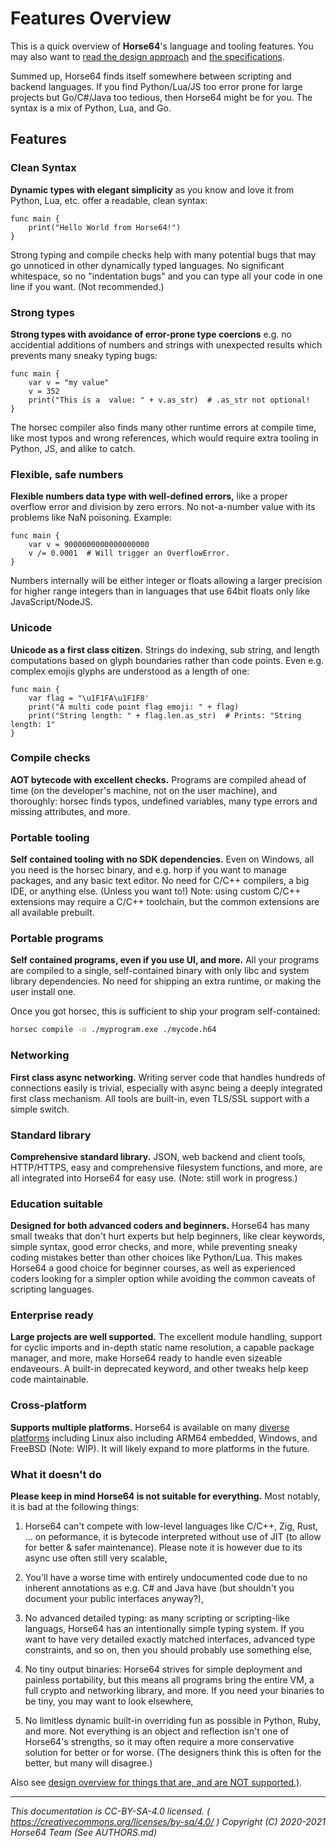 
# Features Overview

This is a quick overview of **Horse64**'s language and tooling
features. You may also want to [read the design approach](
./Design.md) and [the specifications](./Specification/Horse64.md).

Summed up, Horse64 finds itself somewhere between scripting and
backend languages. If you find Python/Lua/JS too error prone for
large projects but Go/C#/Java too tedious, then Horse64 might
be for you. The syntax is a mix of Python, Lua, and Go.


## Features

### Clean Syntax

**Dynamic types with elegant simplicity** as you know and love it
from Python, Lua, etc. offer a readable, clean syntax:
```horse64
func main {
    print("Hello World from Horse64!")
}
```
Strong typing and compile checks help with many potential bugs that
may go unnoticed in other dynamically typed languages.
No significant whitespace, so no "indentation bugs" and you
can type all your code in one line if you want. (Not recommended.)

### Strong types

**Strong types with avoidance of error-prone type coercions** e.g.
no accidential additions of numbers and strings with unexpected
results which prevents many sneaky typing bugs:
```horse64
func main {
    var v = "my value"
    v = 352
    print("This is a  value: " + v.as_str)  # .as_str not optional!
}
```
The horsec compiler also finds many other runtime errors at
compile time, like most typos and wrong references, which
would require extra tooling in Python, JS, and alike to catch.

### Flexible, safe numbers

**Flexible numbers data type with well-defined errors,** like a proper
overflow error and division by zero errors. No not-a-number value with
its problems like NaN poisoning. Example:
```horse64
func main {
    var v = 9000000000000000000
    v /= 0.0001  # Will trigger an OverflowError.
}
```
Numbers internally will be either integer or floats allowing a
larger precision for higher range integers than in languages that use
64bit floats only like JavaScript/NodeJS.

### Unicode

**Unicode as a first class citizen.** Strings do indexing,
sub string, and length computations based on glyph boundaries
rather than code points. Even e.g. complex emojis glyphs
are understood as a length of one:
```
func main {
    var flag = "\u1F1FA\u1F1F8'
    print("A multi code point flag emoji: " + flag)
    print("String length: " + flag.len.as_str)  # Prints: "String length: 1"
}
```

### Compile checks

**AOT bytecode with excellent checks.** Programs are compiled
ahead of time (on the developer's machine, not on the user machine),
and thoroughly: horsec finds typos, undefined
variables, many type errors and missing attributes, and more.

### Portable tooling

**Self contained tooling with no SDK dependencies.** Even on Windows,
all you need is the horsec binary, and e.g. horp if you want to
manage packages, and any basic text editor.
No need for C/C++ compilers, a big IDE, or anything else. (Unless
you want to!) Note: using custom C/C++ extensions may require a
C/C++ toolchain, but the common extensions are all available prebuilt.

### Portable programs

**Self contained programs, even if you use UI, and more.** All
your programs are compiled to a single, self-contained binary with
only libc and system library dependencies.
No need for shipping an extra runtime, or making the user install one.
  
Once you got horsec, this is sufficient to ship your program self-contained:
```bash
horsec compile -o ./myprogram.exe ./mycode.h64
```

### Networking

**First class async networking.** Writing server code that
handles hundreds of connections easily is trivial, especially
with async being a deeply integrated first class mechanism. All
tools are built-in, even TLS/SSL support with a simple switch.

### Standard library

**Comprehensive standard library.** JSON, web backend and client
tools, HTTP/HTTPS, easy and comprehensive filesystem functions,
and more, are all integrated into Horse64 for easy use. (Note:
still work in progress.)

### Education suitable

**Designed for both advanced coders and beginners.** Horse64 has many
small tweaks that don't hurt experts but help beginners, like
clear keywords, simple syntax, good error checks, and more, while
preventing sneaky coding mistakes better than other choices like
Python/Lua. This makes Horse64 a good choice for beginner courses,
as well as experienced coders looking for a simpler option while
avoiding the common caveats of scripting languages.

### Enterprise ready

**Large projects are well supported.** The excellent module
handling, support for cyclic imports and in-depth static
name resolution, a capable package manager, and more, make
Horse64 ready to handle even sizeable endaveours. A built-in
deprecated keyword, and other tweaks help keep code maintainable.

### Cross-platform

**Supports multiple platforms.** Horse64 is available on many
[diverse platforms](./Platform%20Support.md) including Linux also
including ARM64 embedded, Windows, and FreeBSD (Note: WIP).
It will likely expand to more platforms in the future.

### What it doesn't do

**Please keep in mind Horse64 is not suitable for everything.**
Most notably, it is bad at the following things:

1. Horse64 can't compete with low-level languages like C/C++, Zig,
   Rust, ... on peformance, it is bytecode interpreted without use of
   JIT (to allow for better & safer maintenance). Please note it is
   however due to its async use often still very scalable,

2. You'll have a worse time with entirely undocumented code due to
   no inherent annotations as e.g. C# and Java have (but shouldn't
   you document your public interfaces anyway?),

3. No advanced detailed typing: as many scripting or scripting-like
   languags, Horse64 has an intentionally simple typing system.
   If you want to have very detailed exactly matched interfaces,
   advanced type constraints, and so on, then you should probably
   use something else,
   
4. No tiny output binaries: Horse64 strives for simple deployment
   and painless portability, but this means all programs bring the
   entire VM, a full crypto and networking library, and more. If
   you need your binaries to be tiny, you may want to look elsewhere,

5. No limitless dynamic built-in overriding fun as possible in Python,
   Ruby, and more. Not everything is an object and reflection isn't
   one of Horse64's strengths, so it may often require a more
   conservative solution for better or for worse. (The designers think
   this is often for the better, but many will disagree.)

Also see [design overview for things that are, and are NOT supported.)](
Design.md#overview).

---
*This documentation is CC-BY-SA-4.0 licensed.
( https://creativecommons.org/licenses/by-sa/4.0/ )
Copyright (C) 2020-2021 Horse64 Team (See AUTHORS.md)*
